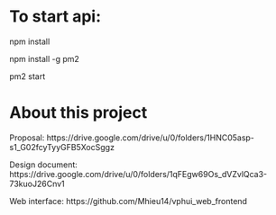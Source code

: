 <h1>To start api:</h1>

<p>npm install</p>
<p>npm install -g pm2</p>
<p>pm2 start</p>

<h1>About this project</h1>

<p>Proposal: https://drive.google.com/drive/u/0/folders/1HNC05asp-s1_G02fcyTyyGFB5XocSggz</p>
<p>Design document: https://drive.google.com/drive/u/0/folders/1qFEgw69Os_dVZvlQca3-73kuoJ26Cnv1</p> 
<p>Web interface: https://github.com/Mhieu14/vphui_web_frontend</p>
